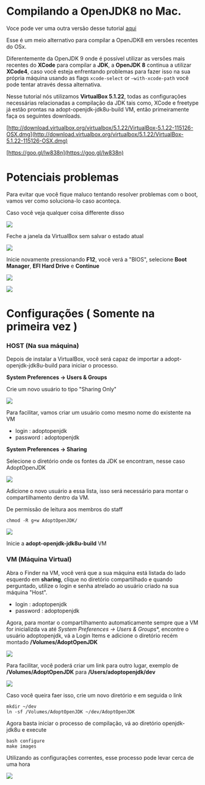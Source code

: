 # Compilando a OpenJDK8 no Mac.

Voce pode ver uma outra versão desse tutorial [aqui](http://allandequeiroz.io/2017/05/15/building-openjdk-8-on-mac-inception-approach)

Esse é um meio alternativo para compilar a OpenJDK8 em versões recentes do OSx.

Diferentemente da OpenJDK 9 onde é possível utilizar as versões mais recentes do **XCode** para compilar a **JDK**, a **OpenJDK 8** continua a utilizar **XCode4**, caso você esteja enfrentando problemas para fazer isso na sua própria máquina usando as flags ```xcode-select``` or ```—with-xcode-path``` você pode tentar através dessa alternativa.

Nesse tutorial nós utilizamos **VirtualBox 5.1.22**, todas as configurações necessárias relacionadas a compilação da JDK tais como, XCode e freetype já estão prontas na adopt-openjdk-jdk8u-build VM, então primeiramente faça os seguintes downloads.

[http://download.virtualbox.org/virtualbox/5.1.22/VirtualBox-5.1.22-115126-OSX.dmg](http://download.virtualbox.org/virtualbox/5.1.22/VirtualBox-5.1.22-115126-OSX.dmg)

[https://goo.gl/Iw838n](https://goo.gl/Iw838n)

# Potenciais problemas

Para evitar que você fique maluco tentando resolver problemas com o boot, vamos ver como soluciona-lo caso aconteça.

Caso você veja qualquer coisa differente disso

![](../../assets/0.png)

Feche a janela da VirtualBox sem salvar o estado atual

![](../../assets/1.png)

Inicie novamente pressionando **F12**, você verá a "BIOS",  selecione **Boot Manager**, **EFI Hard Drive** e **Continue**

![](../../assets/2.png)

![](../../assets/3.png)

# Configurações ( Somente na primeira vez )

### HOST (Na sua máquina)
    
Depois de instalar a VirtualBox, você será capaz de importar a adopt-openjdk-jdk8u-build para iniciar o processo.

**System Preferences -> Users & Groups**

Crie um novo usuário to tipo "Sharing Only"

![](../../assets/4.png)

Para facilitar, vamos criar um usuário como mesmo nome do existente na VM

- login : adoptopenjdk
- password : adoptopenjdk

**System Preferences -> Sharing**

Selecione o diretório onde os fontes da JDK se encontram, nesse caso AdoptOpenJDK

![](../../assets/5.png)

Adicione o novo usuário a essa lista, isso será necessário para montar o compartilhamento dentro da VM.

De permissão de leitura aos membros do staff

```
chmod -R g+w AdoptOpenJDK/
```

![](../../assets/6.png)

Inicie a **adopt-openjdk-jdk8u-build** VM


### VM (Máquina Virtual)

Abra o Finder na VM, você verá que a sua máquina está listada do lado esquerdo em  **sharing**, clique no diretório compartilhado e quando perguntado, utilize o login e senha atrelado ao usuário criado na sua máquina "Host".

- login : adoptopenjdk
- password : adoptopenjdk

Agora, para montar o compartilhamento automaticamente sempre que a VM for inicializda va até *System Preferences -> Users & Groups**, encontre o usuário adoptopenjdk, vá a Login Items e adicione o diretório recém montado **/Volumes/AdoptOpenJDK**

![](../../assets/7.png)

Para facilitar, você poderá criar um link para outro lugar, exemplo de **/Volumes/AdoptOpenJDK** para **/Users/adoptopenjdk/dev**

![](../../assets/8.png)

Caso você queira faer isso, crie um novo diretório e em seguida o link

```
mkdir ~/dev
ln -sf /Volumes/AdoptOpenJDK ~/dev/AdoptOpenJDK
```

Agora basta iniciar o processo de compilação, vá ao diretório openjdk-jdk8u e execute

```
bash configure
make images
```

Utilizando as configurações correntes, esse processo pode levar cerca de uma hora

![](../../assets/9.png)
